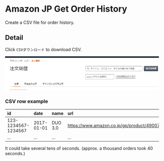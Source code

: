 # Amazon JP Get Order History
Create a CSV file for order history.

## Detail
Click `CSVダウンロード` to download CSV. 

<img src="amazonhistory.png" width="640" />

### CSV row example

|id|date|name|url|seller|unitPrice|quantity|orderPrice|
|:---|:---|:---|:---|:---|:---|:---|:---|
|123-1234567-1234567|2017-01-01|DUO 3.0|https://www.amazon.co.jp/gp/product/4900790052/|Amazon Japan G.K.|1260|1|12345|
|...|...|...|...|...|...|...|...|

It could take several tens of seconds. (approx. a thousand orders took 40 seconds.)
